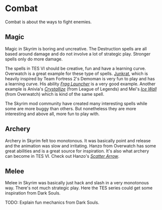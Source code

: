 # Combat

Combat is about the ways to fight enemies.

## Magic

Magic in Skyrim is boring and uncreative. The Destruction spells are all based around damage and do not involve a lot of strategic play. Stronger spells only do more damage.

The spells in TES VI should be creative, fun and have a learning curve.
Overwatch is a great example for these type of spells. [Junkrat](https://youtu.be/mFGQG8I68h8), which is heavily inspired by Team Fortress 2's Demoman is very fun to play and has a learning curve. His ability [*Frag Launcher*](https://youtu.be/SdGx4KK-Nrk) is a very good example. Another example is Anivia's [*Crystallize*](https://youtu.be/IlAUStvGa1I) (from League of Legends) and Mei's [*Ice Wall*](https://youtu.be/FOSBWjqa-vk?t=5s) (from Overwatch) which is kind of the same spell.

The Skyrim mod community have created many interesting spells while some are more buggy than others. But nonetheless they are more interesting and above all, more fun to play with.

## Archery

Archery in Skyrim felt too monotonous. It was basically point and release and the animation was slow and irritating. Hanzo from Overwatch has some great abilities and is a great source for inspiration. It's also what archery can become in TES VI. Check out Hanzo's [*Scatter Arrow*](https://youtu.be/dgh28b8UuSE).

## Melee

Melee in Skyrim was basically just hack and slash in a very monotonous way. There's not much strategic play. Here the TES series could get some inspiration from Dark Souls.

TODO: Explain fun mechanics from Dark Souls.
